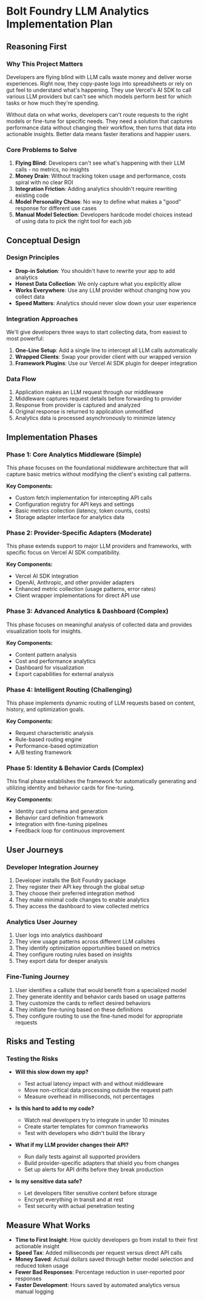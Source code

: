 # Bolt Foundry LLM Analytics Implementation Plan

## Reasoning First

### Why This Project Matters

Developers are flying blind with LLM calls waste money and deliver worse
experiences. Right now, they copy-paste logs into spreadsheets or rely on gut
feel to understand what's happening. They use Vercel's AI SDK to call various
LLM providers but can't see which models perform best for which tasks or how
much they're spending.

Without data on what works, developers can't route requests to the right models
or fine-tune for specific needs. They need a solution that captures performance
data without changing their workflow, then turns that data into actionable
insights. Better data means faster iterations and happier users.

### Core Problems to Solve

1. **Flying Blind**: Developers can't see what's happening with their LLM
   calls - no metrics, no insights
2. **Money Drain**: Without tracking token usage and performance, costs spiral
   with no clear ROI
3. **Integration Friction**: Adding analytics shouldn't require rewriting
   existing code
4. **Model Personality Chaos**: No way to define what makes a "good" response
   for different use cases
5. **Manual Model Selection**: Developers hardcode model choices instead of
   using data to pick the right tool for each job

## Conceptual Design

### Design Principles

- **Drop-in Solution**: You shouldn't have to rewrite your app to add analytics
- **Honest Data Collection**: We only capture what you explicitly allow
- **Works Everywhere**: Use any LLM provider without changing how you collect
  data
- **Speed Matters**: Analytics should never slow down your user experience

### Integration Approaches

We'll give developers three ways to start collecting data, from easiest to most
powerful:

1. **One-Line Setup**: Add a single line to intercept all LLM calls
   automatically
2. **Wrapped Clients**: Swap your provider client with our wrapped version
3. **Framework Plugins**: Use our Vercel AI SDK plugin for deeper integration

### Data Flow

1. Application makes an LLM request through our middleware
2. Middleware captures request details before forwarding to provider
3. Response from provider is captured and analyzed
4. Original response is returned to application unmodified
5. Analytics data is processed asynchronously to minimize latency

## Implementation Phases

### Phase 1: Core Analytics Middleware (Simple)

This phase focuses on the foundational middleware architecture that will capture
basic metrics without modifying the client's existing call patterns.

**Key Components:**

- Custom fetch implementation for intercepting API calls
- Configuration registry for API keys and settings
- Basic metrics collection (latency, token counts, costs)
- Storage adapter interface for analytics data

### Phase 2: Provider-Specific Adapters (Moderate)

This phase extends support to major LLM providers and frameworks, with specific
focus on Vercel AI SDK compatibility.

**Key Components:**

- Vercel AI SDK integration
- OpenAI, Anthropic, and other provider adapters
- Enhanced metric collection (usage patterns, error rates)
- Client wrapper implementations for direct API use

### Phase 3: Advanced Analytics & Dashboard (Complex)

This phase focuses on meaningful analysis of collected data and provides
visualization tools for insights.

**Key Components:**

- Content pattern analysis
- Cost and performance analytics
- Dashboard for visualization
- Export capabilities for external analysis

### Phase 4: Intelligent Routing (Challenging)

This phase implements dynamic routing of LLM requests based on content, history,
and optimization goals.

**Key Components:**

- Request characteristic analysis
- Rule-based routing engine
- Performance-based optimization
- A/B testing framework

### Phase 5: Identity & Behavior Cards (Complex)

This final phase establishes the framework for automatically generating and
utilizing identity and behavior cards for fine-tuning.

**Key Components:**

- Identity card schema and generation
- Behavior card definition framework
- Integration with fine-tuning pipelines
- Feedback loop for continuous improvement

## User Journeys

### Developer Integration Journey

1. Developer installs the Bolt Foundry package
2. They register their API key through the global setup
3. They choose their preferred integration method
4. They make minimal code changes to enable analytics
5. They access the dashboard to view collected metrics

### Analytics User Journey

1. User logs into analytics dashboard
2. They view usage patterns across different LLM callsites
3. They identify optimization opportunities based on metrics
4. They configure routing rules based on insights
5. They export data for deeper analysis

### Fine-Tuning Journey

1. User identifies a callsite that would benefit from a specialized model
2. They generate identity and behavior cards based on usage patterns
3. They customize the cards to reflect desired behaviors
4. They initiate fine-tuning based on these definitions
5. They configure routing to use the fine-tuned model for appropriate requests

## Risks and Testing

### Testing the Risks

- **Will this slow down my app?**
  - Test actual latency impact with and without middleware
  - Move non-critical data processing outside the request path
  - Measure overhead in milliseconds, not percentages

- **Is this hard to add to my code?**
  - Watch real developers try to integrate in under 10 minutes
  - Create starter templates for common frameworks
  - Test with developers who didn't build the library

- **What if my LLM provider changes their API?**
  - Run daily tests against all supported providers
  - Build provider-specific adapters that shield you from changes
  - Set up alerts for API drifts before they break production

- **Is my sensitive data safe?**
  - Let developers filter sensitive content before storage
  - Encrypt everything in transit and at rest
  - Test security with actual penetration testing

## Measure What Works

- **Time to First Insight**: How quickly developers go from install to their
  first actionable insight
- **Speed Tax**: Added milliseconds per request versus direct API calls
- **Money Saved**: Actual dollars saved through better model selection and
  reduced token usage
- **Fewer Bad Responses**: Percentage reduction in user-reported poor responses
- **Faster Development**: Hours saved by automated analytics versus manual
  logging
